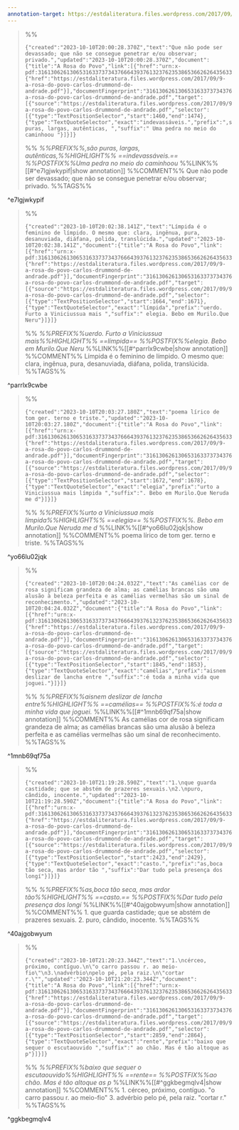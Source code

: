 ```yaml
---
annotation-target: https://estdaliteratura.files.wordpress.com/2017/09/9-a-rosa-do-povo-carlos-drummond-de-andrade.pdf
---
```



>%%
>```annotation-json
>{"created":"2023-10-10T20:00:28.370Z","text":"Que não pode ser devassado; que não se consegue penetrar e/ou observar; privado.","updated":"2023-10-10T20:00:28.370Z","document":{"title":"A Rosa do Povo","link":[{"href":"urn:x-pdf:31613062613065316337373437666439376132376235386536626264356333313161366637653435633161306335646264383938346565356163633030636565"},{"href":"https://estdaliteratura.files.wordpress.com/2017/09/9-a-rosa-do-povo-carlos-drummond-de-andrade.pdf"}],"documentFingerprint":"31613062613065316337373437666439376132376235386536626264356333313161366637653435633161306335646264383938346565356163633030636565"},"uri":"https://estdaliteratura.files.wordpress.com/2017/09/9-a-rosa-do-povo-carlos-drummond-de-andrade.pdf","target":[{"source":"https://estdaliteratura.files.wordpress.com/2017/09/9-a-rosa-do-povo-carlos-drummond-de-andrade.pdf","selector":[{"type":"TextPositionSelector","start":1460,"end":1474},{"type":"TextQuoteSelector","exact":"indevassáveis.","prefix":",são puras, largas, autênticas, ","suffix":" Uma pedra no meio do caminhoou "}]}]}
>```
>%%
>*%%PREFIX%%,são puras, largas, autênticas,%%HIGHLIGHT%% ==indevassáveis.== %%POSTFIX%%Uma pedra no meio do caminhoou*
>%%LINK%%[[#^e7lgjwkypif|show annotation]]
>%%COMMENT%%
>Que não pode ser devassado; que não se consegue penetrar e/ou observar; privado.
>%%TAGS%%
>
^e7lgjwkypif


>%%
>```annotation-json
>{"created":"2023-10-10T20:02:38.141Z","text":"Límpida é o feminino de límpido. O mesmo que: clara, ingênua, pura, desanuviada, diáfana, polida, translúcida.","updated":"2023-10-10T20:02:38.141Z","document":{"title":"A Rosa do Povo","link":[{"href":"urn:x-pdf:31613062613065316337373437666439376132376235386536626264356333313161366637653435633161306335646264383938346565356163633030636565"},{"href":"https://estdaliteratura.files.wordpress.com/2017/09/9-a-rosa-do-povo-carlos-drummond-de-andrade.pdf"}],"documentFingerprint":"31613062613065316337373437666439376132376235386536626264356333313161366637653435633161306335646264383938346565356163633030636565"},"uri":"https://estdaliteratura.files.wordpress.com/2017/09/9-a-rosa-do-povo-carlos-drummond-de-andrade.pdf","target":[{"source":"https://estdaliteratura.files.wordpress.com/2017/09/9-a-rosa-do-povo-carlos-drummond-de-andrade.pdf","selector":[{"type":"TextPositionSelector","start":1664,"end":1671},{"type":"TextQuoteSelector","exact":"límpida","prefix":"uerdo. Furto a Viniciussua mais ","suffix":" elegia. Bebo em Murilo.Que Neru"}]}]}
>```
>%%
>*%%PREFIX%%uerdo. Furto a Viniciussua mais%%HIGHLIGHT%% ==límpida== %%POSTFIX%%elegia. Bebo em Murilo.Que Neru*
>%%LINK%%[[#^parrlx9cwbe|show annotation]]
>%%COMMENT%%
>Límpida é o feminino de límpido. O mesmo que: clara, ingênua, pura, desanuviada, diáfana, polida, translúcida.
>%%TAGS%%
>
^parrlx9cwbe


>%%
>```annotation-json
>{"created":"2023-10-10T20:03:27.180Z","text":"poema lírico de tom ger. terno e triste.","updated":"2023-10-10T20:03:27.180Z","document":{"title":"A Rosa do Povo","link":[{"href":"urn:x-pdf:31613062613065316337373437666439376132376235386536626264356333313161366637653435633161306335646264383938346565356163633030636565"},{"href":"https://estdaliteratura.files.wordpress.com/2017/09/9-a-rosa-do-povo-carlos-drummond-de-andrade.pdf"}],"documentFingerprint":"31613062613065316337373437666439376132376235386536626264356333313161366637653435633161306335646264383938346565356163633030636565"},"uri":"https://estdaliteratura.files.wordpress.com/2017/09/9-a-rosa-do-povo-carlos-drummond-de-andrade.pdf","target":[{"source":"https://estdaliteratura.files.wordpress.com/2017/09/9-a-rosa-do-povo-carlos-drummond-de-andrade.pdf","selector":[{"type":"TextPositionSelector","start":1672,"end":1678},{"type":"TextQuoteSelector","exact":"elegia","prefix":"urto a Viniciussua mais límpida ","suffix":". Bebo em Murilo.Que Neruda me d"}]}]}
>```
>%%
>*%%PREFIX%%urto a Viniciussua mais límpida%%HIGHLIGHT%% ==elegia== %%POSTFIX%%. Bebo em Murilo.Que Neruda me d*
>%%LINK%%[[#^yo66lu02jqk|show annotation]]
>%%COMMENT%%
>poema lírico de tom ger. terno e triste.
>%%TAGS%%
>
^yo66lu02jqk


>%%
>```annotation-json
>{"created":"2023-10-10T20:04:24.032Z","text":"As camélias cor de rosa significam grandeza de alma; as camélias brancas são uma alusão à beleza perfeita e as camélias vermelhas são um sinal de reconhecimento.","updated":"2023-10-10T20:04:24.032Z","document":{"title":"A Rosa do Povo","link":[{"href":"urn:x-pdf:31613062613065316337373437666439376132376235386536626264356333313161366637653435633161306335646264383938346565356163633030636565"},{"href":"https://estdaliteratura.files.wordpress.com/2017/09/9-a-rosa-do-povo-carlos-drummond-de-andrade.pdf"}],"documentFingerprint":"31613062613065316337373437666439376132376235386536626264356333313161366637653435633161306335646264383938346565356163633030636565"},"uri":"https://estdaliteratura.files.wordpress.com/2017/09/9-a-rosa-do-povo-carlos-drummond-de-andrade.pdf","target":[{"source":"https://estdaliteratura.files.wordpress.com/2017/09/9-a-rosa-do-povo-carlos-drummond-de-andrade.pdf","selector":[{"type":"TextPositionSelector","start":1845,"end":1853},{"type":"TextQuoteSelector","exact":"camélias","prefix":"aisnem deslizar de lancha entre ","suffix":":é toda a minha vida que joguei."}]}]}
>```
>%%
>*%%PREFIX%%aisnem deslizar de lancha entre%%HIGHLIGHT%% ==camélias== %%POSTFIX%%:é toda a minha vida que joguei.*
>%%LINK%%[[#^1mnb69qf75a|show annotation]]
>%%COMMENT%%
>As camélias cor de rosa significam grandeza de alma; as camélias brancas são uma alusão à beleza perfeita e as camélias vermelhas são um sinal de reconhecimento.
>%%TAGS%%
>
^1mnb69qf75a


>%%
>```annotation-json
>{"created":"2023-10-10T21:19:28.590Z","text":"1.\nque guarda castidade; que se abstém de prazeres sexuais.\n2.\npuro, cândido, inocente.","updated":"2023-10-10T21:19:28.590Z","document":{"title":"A Rosa do Povo","link":[{"href":"urn:x-pdf:31613062613065316337373437666439376132376235386536626264356333313161366637653435633161306335646264383938346565356163633030636565"},{"href":"https://estdaliteratura.files.wordpress.com/2017/09/9-a-rosa-do-povo-carlos-drummond-de-andrade.pdf"}],"documentFingerprint":"31613062613065316337373437666439376132376235386536626264356333313161366637653435633161306335646264383938346565356163633030636565"},"uri":"https://estdaliteratura.files.wordpress.com/2017/09/9-a-rosa-do-povo-carlos-drummond-de-andrade.pdf","target":[{"source":"https://estdaliteratura.files.wordpress.com/2017/09/9-a-rosa-do-povo-carlos-drummond-de-andrade.pdf","selector":[{"type":"TextPositionSelector","start":2423,"end":2429},{"type":"TextQuoteSelector","exact":"casto.","prefix":"as,boca tão seca, mas ardor tão ","suffix":"Dar tudo pela presença dos longí"}]}]}
>```
>%%
>*%%PREFIX%%as,boca tão seca, mas ardor tão%%HIGHLIGHT%% ==casto.== %%POSTFIX%%Dar tudo pela presença dos longí*
>%%LINK%%[[#^40ajgobwyum|show annotation]]
>%%COMMENT%%
>1.
>que guarda castidade; que se abstém de prazeres sexuais.
>2.
>puro, cândido, inocente.
>%%TAGS%%
>
^40ajgobwyum


>%%
>```annotation-json
>{"created":"2023-10-10T21:20:23.344Z","text":"1.\ncérceo, próximo, contíguo.\n\"o carro passou r. ao meio-fio\"\n3.\nadvérbio\npelo pé, pela raiz.\n\"cortar r.\"","updated":"2023-10-10T21:20:23.344Z","document":{"title":"A Rosa do Povo","link":[{"href":"urn:x-pdf:31613062613065316337373437666439376132376235386536626264356333313161366637653435633161306335646264383938346565356163633030636565"},{"href":"https://estdaliteratura.files.wordpress.com/2017/09/9-a-rosa-do-povo-carlos-drummond-de-andrade.pdf"}],"documentFingerprint":"31613062613065316337373437666439376132376235386536626264356333313161366637653435633161306335646264383938346565356163633030636565"},"uri":"https://estdaliteratura.files.wordpress.com/2017/09/9-a-rosa-do-povo-carlos-drummond-de-andrade.pdf","target":[{"source":"https://estdaliteratura.files.wordpress.com/2017/09/9-a-rosa-do-povo-carlos-drummond-de-andrade.pdf","selector":[{"type":"TextPositionSelector","start":2859,"end":2864},{"type":"TextQuoteSelector","exact":"rente","prefix":"baixo que sequer o escutaouvido ","suffix":" ao chão. Mas é tão altoque as p"}]}]}
>```
>%%
>*%%PREFIX%%baixo que sequer o escutaouvido%%HIGHLIGHT%% ==rente== %%POSTFIX%%ao chão. Mas é tão altoque as p*
>%%LINK%%[[#^ggkbegmqlv4|show annotation]]
>%%COMMENT%%
>1.
>cérceo, próximo, contíguo.
>"o carro passou r. ao meio-fio"
>3.
>advérbio
>pelo pé, pela raiz.
>"cortar r."
>%%TAGS%%
>
^ggkbegmqlv4
